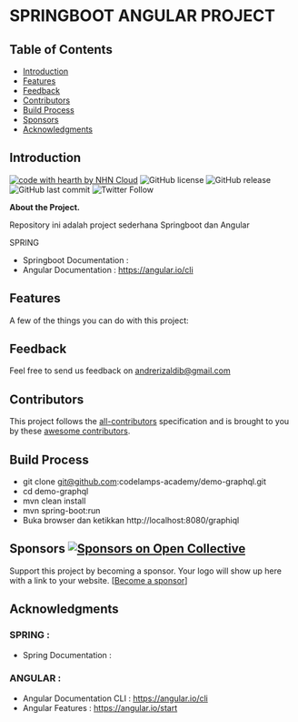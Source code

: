 <!-- START doctoc generated TOC please keep comment here to allow auto update -->
<!-- DON'T EDIT THIS SECTION, INSTEAD RE-RUN doctoc TO UPDATE -->
# SPRINGBOOT ANGULAR PROJECT 
## Table of Contents

- [Introduction](#introduction)
- [Features](#features)
- [Feedback](#feedback)
- [Contributors](#contributors)
- [Build Process](#build-process)
- [Sponsors](#sponsors-)
- [Acknowledgments](#acknowledgments)

<!-- END doctoc generated TOC please keep comment here to allow auto update -->

## Introduction

[![code with hearth by NHN Cloud](https://img.shields.io/badge/%3C%2F%3E%20with%20%E2%99%A5%20by-NHN_Cloud-ff1414.svg)](https://githubcom/codelamps-academy)
![GitHub license](https://img.shields.io/github/license/gitpoint/git-point.svg?)
![GitHub release](https://img.shields.io/github/release/gitpoint/git-point.svg?)
![GitHub last commit](https://img.shields.io/github/last-commit/gitpoint/git-point.svg?)
![Twitter Follow](https://img.shields.io/twitter/follow/gitpoint.svg?style=social&label=Follow)


**About the Project.**


Repository ini adalah project sederhana Springboot dan Angular

SPRING
- Springboot Documentation : 
- Angular Documentation : https://angular.io/cli


## Features

A few of the things you can do with this project:



## Feedback

Feel free to send us feedback on [andrerizaldib@gmail.com](andrerizaldib@gmail.com)


## Contributors

This project follows the [all-contributors](https://github.com/kentcdodds/all-contributors) specification and is brought to you by these [awesome contributors](./CONTRIBUTORS.md).

## Build Process

- git clone git@github.com:codelamps-academy/demo-graphql.git
- cd demo-graphql
- mvn clean install
- mvn spring-boot:run
- Buka browser dan ketikkan http://localhost:8080/graphiql

[//]: # (## Backers [![Backers on Open Collective]&#40;https://opencollective.com/git-point/backers/badge.svg&#41;]&#40;#backers&#41;)

[//]: # (Thank you to all our backers! 🙏 [[Become a backer]&#40;https://opencollective.com/git-point#backer&#41;])

[//]: # (<a href="https://opencollective.com/git-point#backers" target="_blank"><img src="https://opencollective.com/git-point/backers.svg?width=890"></a>)

## Sponsors [![Sponsors on Open Collective](https://opencollective.com/git-point/sponsors/badge.svg)](#sponsors)

Support this project by becoming a sponsor. Your logo will show up here with a link to your website. [[Become a sponsor](https://opencollective.com/git-point#sponsor)]


## Acknowledgments

### SPRING :
- Spring Documentation :

### ANGULAR :
- Angular Documentation CLI : https://angular.io/cli
- Angular Features : https://angular.io/start
